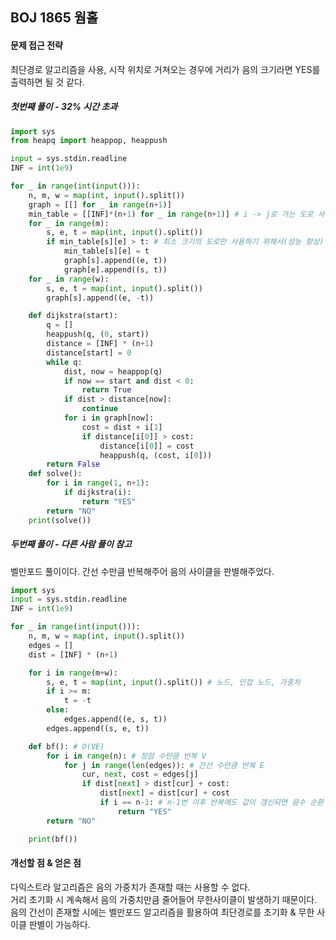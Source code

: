 ## BOJ 1865 웜홀

#### 문제 접근 전략
최단경로 알고리즘을 사용, 시작 위치로 거쳐오는 경우에 거리가 음의 크기라면 YES를 출력하면 될 것 같다.

##### 첫번째 풀이 - 32% 시간 초과
```python
import sys
from heapq import heappop, heappush

input = sys.stdin.readline
INF = int(1e9)

for _ in range(int(input())):
    n, m, w = map(int, input().split())
    graph = [[] for _ in range(n+1)]
    min_table = [[INF]*(n+1) for _ in range(n+1)] # i -> j로 가는 도로 사이의 최소 길이
    for _ in range(m):
        s, e, t = map(int, input().split())
        if min_table[s][e] > t: # 최소 크기의 도로만 사용하기 위해서(성능 향상)
            min_table[s][e] = t
            graph[s].append((e, t))
            graph[e].append((s, t))
    for _ in range(w):
        s, e, t = map(int, input().split())
        graph[s].append((e, -t))

    def dijkstra(start):
        q = []
        heappush(q, (0, start))
        distance = [INF] * (n+1)
        distance[start] = 0
        while q:
            dist, now = heappop(q)
            if now == start and dist < 0:
                return True
            if dist > distance[now]:
                continue
            for i in graph[now]:
                cost = dist + i[1]
                if distance[i[0]] > cost:
                    distance[i[0]] = cost
                    heappush(q, (cost, i[0]))
        return False
    def solve():
        for i in range(1, n+1):
            if dijkstra(i):
                return "YES"
        return "NO"
    print(solve())

```

##### 두번째 풀이 - 다른 사람 풀이 참고
벨만포드 풀이이다. 간선 수만큼 반복해주어 음의 사이클을 판별해주었다.
```python
import sys
input = sys.stdin.readline
INF = int(1e9)

for _ in range(int(input())):
    n, m, w = map(int, input().split())
    edges = []
    dist = [INF] * (n+1)

    for i in range(m+w):
        s, e, t = map(int, input().split()) # 노드, 인접 노드, 가중치
        if i >= m:
            t = -t
        else:
            edges.append((e, s, t))
        edges.append((s, e, t))

    def bf(): # O(VE)
        for i in range(n): # 정점 수만큼 반복 V
            for j in range(len(edges)): # 간선 수만큼 반복 E
                cur, next, cost = edges[j]
                if dist[next] > dist[cur] + cost:
                    dist[next] = dist[cur] + cost
                    if i == n-1: # n-1번 이후 반복에도 값이 갱신되면 음수 순환 존재
                        return "YES"
        return "NO"

    print(bf())
```

#### 개선할 점 & 얻은 점
다익스트라 알고리즘은 음의 가중치가 존재할 때는 사용할 수 없다.   
거리 초기화 시 계속해서 음의 가중치만큼 줄어들어 무한사이클이 발생하기 때문이다.  
음의 간선이 존재할 시에는 벨만포드 알고리즘을 활용하여 최단경로를 초기화 & 무한 사이클 판별이 가능하다.